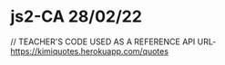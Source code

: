 # js2-CA 28/02/22
// TEACHER'S CODE USED AS A REFERENCE 
API URL- https://kimiquotes.herokuapp.com/quotes
